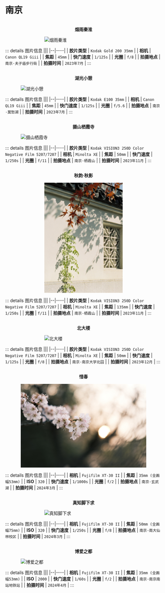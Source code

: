 # 南京

<div style="display: flex; align-items: center; justify-content: center; flex-direction: column">
<p style="font-weight: bold">烟雨秦淮</p>
<img src="./000059.jpg" alt="烟雨秦淮" style="width:50%;"></img>
</div>

::: details 图片信息
|||
|--|----|
| **胶片类型** | `Kodak Gold 200 35mm` |
| **相机** | `Canon QL19 Giii` |
| **焦距** | `45mm` |
| **快门速度** | `1/125s` |
| **光圈** | `f/8` |
| **拍摄地点** | `南京·夫子庙步行街` |
| **拍摄时间** | `2023年7月` |
:::



<div style="display: flex; align-items: center; justify-content: center; flex-direction: column">
<p style="font-weight: bold">湖光小憩</p>
<img src="./09300016.jpg" alt="湖光小憩" style="width:80%;"></img>
</div>

::: details 图片信息
|||
|--|----|
| **胶片类型** | `Kodak E100 35mm` |
| **相机** | `Canon QL19 Giii` |
| **焦距** | `45mm` |
| **快门速度** | `1/125s` |
| **光圈** | `f/5.6` |
| **拍摄地点** | `南京·莫愁湖` |
| **拍摄时间** | `2023年7月` |
:::

<div style="display: flex; align-items: center; justify-content: center; flex-direction: column">
<p style="font-weight: bold">摄山栖霞寺</p>
<img src="./000055.jpg" alt="摄山栖霞寺" style="width:80%;"></img>
</div>

::: details 图片信息
|||
|--|----|
| **胶片类型** | `Kodak VISION3 250D Color Negative Film 5207/7207` |
| **相机** | `Minolta XE` |
| **焦距** | `50mm` |
| **快门速度** | `1/250s` |
| **光圈** | `f/11` |
| **拍摄地点** | `南京·栖霞山` |
| **拍摄时间** | `2023年11月` |
:::

<div style="display: flex; align-items: center; justify-content: center; flex-direction: column">
<p style="font-weight: bold">秋韵·秋影</p>
<img src="./000065.jpg" alt="秋韵·秋影" style="width:50%;"></img>
</div>

::: details 图片信息
|||
|--|----|
| **胶片类型** | `Kodak VISION3 250D Color Negative Film 5207/7207` |
| **相机** | `Minolta XE` |
| **焦距** | `135mm` |
| **快门速度** | `1/250s` |
| **光圈** | `f/11` |
| **拍摄地点** | `南京·栖霞山` |
| **拍摄时间** | `2023年11月` |
:::

<div style="display: flex; align-items: center; justify-content: center; flex-direction: column">
<p style="font-weight: bold">北大楼</p>
<img src="./000004.jpg" alt="北大楼" style="width:50%;"></img>
</div>

::: details 图片信息
|||
|--|----|
| **胶片类型** | `Kodak VISION3 250D Color Negative Film 5207/7207` |
| **相机** | `Minolta XE` |
| **焦距** | `50mm` |
| **快门速度** | `1/125s` |
| **光圈** | `f/8` |
| **拍摄地点** | `南京·南京大学北园` |
| **拍摄时间** | `2023年12月` |
:::


<div style="display: flex; align-items: center; justify-content: center; flex-direction: column">
<p style="font-weight: bold">惜春</p>
<img src="./DSCF1674.jpg" alt="惜春" style="width:80%;"></img>
</div>

::: details 图片信息
|||
|--|----|
| **相机** | `Fujifilm XT-30 II` |
| **焦距** | `35mm (全画幅53mm)` |
| **ISO** | `320` |
| **快门速度** | `1/1000s` |
| **光圈** | `f/2` |
| **拍摄地点** | `南京·玄武湖` |
| **拍摄时间** | `2024年3月` |
:::


<div style="display: flex; align-items: center; justify-content: center; flex-direction: column">
<p style="font-weight: bold">真知脚下求</p>
<img src="./DSCF1042.jpg" alt="真知脚下求" style="width:50%;"></img>
</div>

::: details 图片信息
|||
|--|----|
| **相机** | `Fujifilm XT-30 II` |
| **焦距** | `50mm (全画幅75mm)` |
| **ISO** | `320` |
| **快门速度** | `1/250s` |
| **光圈** | `f/8` |
| **拍摄地点** | `南京·南大仙林校区` |
| **拍摄时间** | `2024年3月` |
:::


<div style="display: flex; align-items: center; justify-content: center; flex-direction: column">
<p style="font-weight: bold">博爱之都</p>
<img src="./DSCF2318.jpg" alt="博爱之都" style="width:80%;"></img>
</div>

::: details 图片信息
|||
|--|----|
| **相机** | `Fujifilm XT-30 II` |
| **焦距** | `35mm (全画幅53mm)` |
| **ISO** | `2000` |
| **快门速度** | `1/60s` |
| **光圈** | `f/2` |
| **拍摄地点** | `南京·南京南站地铁站` |
| **拍摄时间** | `2024年4月` |
:::